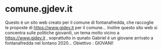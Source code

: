 # comune.gjdev.it
Questo è un sito web creato per il comune di fontanafredda, che raccoglie le proposte di https://www.gjdev.it per il comune... Inoltre questo sito web si concentra sulle politiche giovanili, un tema molto vicino a https://www.gjdev.it , soprattutto in qunato Gabriel è un giovane arrivato a fontanafredda nel lontano 2020... Obiettivo : GIOVANI!
